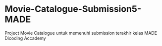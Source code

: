 # Movie-Catalogue-Submission5-MADE
Project Movie Catalogue untuk memenuhi submission terakhir kelas MADE Dicoding Accademy
